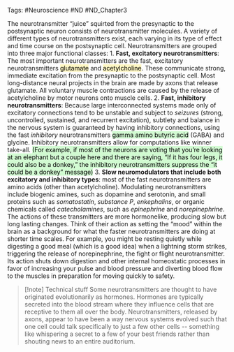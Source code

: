 Tags: #Neuroscience #ND #ND_Chapter3 

The neurotransmitter “juice” squirted from the presynaptic to the postsynaptic neuron consists of neurotransmitter molecules. A variety of different types of neurotransmitters exist, each varying in its type of effect and time course on the postsynaptic cell. Neurotransmitters are grouped into three major functional classes:
	1. **Fast, excitatory neurotransmitters**: The most important neurotransmitters are the fast, excitatory neurotransmitters <mark style="background: #FFF3A3A6;">glutamate</mark> and <mark style="background: #FFF3A3A6;">acetylcholine</mark>. These communicate strong, immediate excitation from the presynaptic to the postsynaptic cell. Most long-distance neural projects in the brain are made by axons that release glutamate. All voluntary muscle contractions are caused by the release of acetylcholine by motor neurons onto muscle cells.
	2. **Fast, inhibitory neurotransmitters**: Because large interconnected systems made only of excitatory connections tend to be unstable and subject to _seizures_ (strong, uncontrolled, sustained, and recurrent excitation), subtlety and balance in the nervous system is guaranteed by having inhibitory connections, using the fast _inhibitory_ neurotransmitters <mark style="background: #BBFABBA6;">gamma amino butyric acid</mark> (GABA) and glycine. Inhibitory neurotransmitters allow for computations like winner take-all. <mark style="background: #BBFABBA6;">(For example, if most of the neurons are voting that you’re looking at an elephant but a couple here and there are saying, “If it has four legs, it could also be a donkey,” the inhibitory neurotransmitters suppress the “it could be a donkey” message)</mark>
	3. **Slow neuromodulators that include both excitatory and inhibitory types**: most of the fast neurotransmitters are amino acids (other than acetylcholine). Modulating neurotransmitters include biogenic amines, such as dopamine and serotonin, and small proteins such as _somatostatin_, _substance P_, _enkephalins_, or organic chemicals called _catecholamines_, such as _epinephrine_ and _norepinephrine_. The actions of these transmitters are more hormonelike, producing slow but long lasting changes. Think of their action as setting the “mood” within the brain as a background for what the faster neurotransmitters are doing at shorter time scales. For example, you might be resting quietly while digesting a good meal (which is a good idea) when a lightning storm strikes, triggering the release of norepinephrine, the fight or flight neurotransmitter. Its action shuts down digestion and other internal homeostatic processes in favor of increasing your pulse and blood pressure and diverting blood flow to the muscles in preparation for moving quickly to safety.

> [!note] Technical stuff
> Some neurotransmitters are thought to have originated evolutionarily as hormones. Hormones are typically secreted into the blood stream where they influence cells that are receptive to them all over the body. Neurotransmitters, released by axons, appear to have been a way nervous systems evolved such that one cell could talk specifically to just a few other cells -- something like whispering a secret to a few of your best friends rather than shouting news to an entire auditorium.




